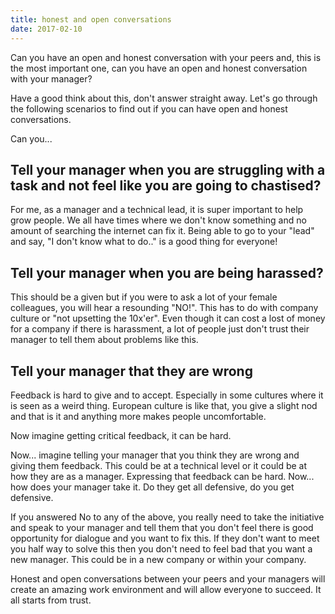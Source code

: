 ```yaml
---
title: honest and open conversations
date: 2017-02-10
---
```


Can you have an open and honest conversation with your peers and, this is the most important one, can you have an open and honest conversation with your manager?

Have a good think about this, don't answer straight away. Let's go through the following scenarios to find out if you can have open and honest conversations.

Can you...
## Tell your manager when you are struggling with a task and not feel like you are going to chastised?

For me, as a manager and a technical lead, it is super important to help grow people. We all have times where we don't know something and no amount of searching the internet can fix it. Being able to go to your "lead" and say, "I don't know what to do.." is a good thing for everyone!

## Tell your manager when you are being harassed?

This should be a given but if you were to ask a lot of your female colleagues, you will hear a resounding "NO!". This has to do with company culture or "not upsetting the 10x'er". Even though it can cost a lost of money for a company if there is harassment, a lot of people just don't trust their manager to tell them about problems like this.

## Tell your manager that they are wrong

Feedback is hard to give and to accept. Especially in some cultures where it is seen as a weird thing. European culture is like that, you give a slight nod and that is it and anything more makes people uncomfortable.

Now imagine getting critical feedback, it can be hard.

Now... imagine telling your manager that you think they are wrong and giving them feedback. This could be at a technical level or it could be at how they are as a manager. Expressing that feedback can be hard. Now... how does your manager take it. Do they get all defensive, do you get defensive.

If you answered No to any of the above, you really need to take the initiative and speak to your manager and tell them that you don't feel there is good opportunity for dialogue and you want to fix this. If they don't want to meet you half way to solve this then you don't need to feel bad that you want a new manager. This could be in a new company or within your company.

Honest and open conversations between your peers and your managers will create an amazing work environment and will allow everyone to succeed. It all starts from trust. 